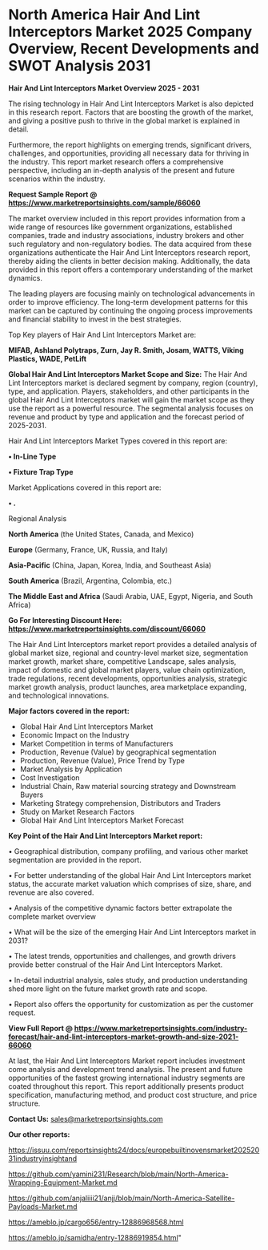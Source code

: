 # North America Hair And Lint Interceptors Market 2025 Company Overview, Recent Developments and SWOT Analysis 2031

<Strong> Hair And Lint Interceptors Market Overview 2025 - 2031</strong>

The rising technology in Hair And Lint Interceptors Market is also depicted in this research report. Factors that are boosting the growth of the market, and giving a positive push to thrive in the global market is explained in detail.

Furthermore, the report highlights on emerging trends, significant drivers, challenges, and opportunities, providing all necessary data for thriving in the industry. This report market research offers a comprehensive perspective, including an in-depth analysis of the present and future scenarios within the industry.

<strong>Request Sample Report @ <a href=https://www.marketreportsinsights.com/sample/66060>https://www.marketreportsinsights.com/sample/66060</a></strong>

The market overview included in this report provides information from a wide range of resources like government organizations, established companies, trade and industry associations, industry brokers and other such regulatory and non-regulatory bodies. The data acquired from these organizations authenticate the Hair And Lint Interceptors research report, thereby aiding the clients in better decision making. Additionally, the data provided in this report offers a contemporary understanding of the market dynamics.

The leading players are focusing mainly on technological advancements in order to improve efficiency. The long-term development patterns for this market can be captured by continuing the ongoing process improvements and financial stability to invest in the best strategies.

Top Key players of Hair And Lint Interceptors Market are:

<strong>MIFAB, Ashland Polytraps, Zurn, Jay R. Smith, Josam, WATTS, Viking Plastics, WADE, PetLift</strong>

<strong><b>Global Hair And Lint Interceptors Market Scope and Size:</b></strong>
The Hair And Lint Interceptors market is declared segment by company, region (country), type, and application. Players, stakeholders, and other participants in the global Hair And Lint Interceptors market will gain the market scope as they use the report as a powerful resource. The segmental analysis focuses on revenue and product by type and application and the forecast period of 2025-2031.

Hair And Lint Interceptors Market Types covered in this report are:

<strong>• In-Line Type

• Fixture Trap Type</strong>

Market Applications covered in this report are:

<strong>• .</strong> 

Regional Analysis

<strong>North America</strong> (the United States, Canada, and Mexico)

<strong>Europe</strong> (Germany, France, UK, Russia, and Italy)

<strong>Asia-Pacific</strong> (China, Japan, Korea, India, and Southeast Asia)

<strong>South America</strong> (Brazil, Argentina, Colombia, etc.)

<strong>The Middle East and Africa</strong> (Saudi Arabia, UAE, Egypt, Nigeria, and South Africa)

<strong>Go For Interesting Discount Here: <a href=https://www.marketreportsinsights.com/discount/66060>https://www.marketreportsinsights.com/discount/66060</a></strong>

The Hair And Lint Interceptors market report provides a detailed analysis of global market size, regional and country-level market size, segmentation market growth, market share, competitive Landscape, sales analysis, impact of domestic and global market players, value chain optimization, trade regulations, recent developments, opportunities analysis, strategic market growth analysis, product launches, area marketplace expanding, and technological innovations.

<strong><b>Major factors covered in the report:</b></strong>
<ul>
  <li>Global Hair And Lint Interceptors Market </li>
  <li>Economic Impact on the Industry</li>
  <li>Market Competition in terms of Manufacturers</li>
  <li>Production, Revenue (Value) by geographical segmentation</li>
  <li>Production, Revenue (Value), Price Trend by Type</li>
  <li>Market Analysis by Application</li>
  <li>Cost Investigation</li>
  <li>Industrial Chain, Raw material sourcing strategy and Downstream Buyers</li>
  <li>Marketing Strategy comprehension, Distributors and Traders</li>
  <li>Study on Market Research Factors</li>
  <li>Global Hair And Lint Interceptors Market Forecast</li>
</ul>

<strong><b>Key Point of the Hair And Lint Interceptors Market report:</b></strong>

• Geographical distribution, company profiling, and various other market segmentation are provided in the report.

• For better understanding of the global Hair And Lint Interceptors market status, the accurate market valuation which comprises of size, share, and revenue are also covered.

• Analysis of the competitive dynamic factors better extrapolate the complete market overview

• What will be the size of the emerging Hair And Lint Interceptors market in 2031?

• The latest trends, opportunities and challenges, and growth drivers provide better construal of the Hair And Lint Interceptors Market.

• In-detail industrial analysis, sales study, and production understanding shed more light on the future market growth rate and scope.

• Report also offers the opportunity for customization as per the customer request.

<strong><b>View Full Report @ <a href=https://www.marketreportsinsights.com/industry-forecast/hair-and-lint-interceptors-market-growth-and-size-2021-66060>https://www.marketreportsinsights.com/industry-forecast/hair-and-lint-interceptors-market-growth-and-size-2021-66060</a></b></strong>


At last, the Hair And Lint Interceptors Market report includes investment come analysis and development trend analysis. The present and future opportunities of the fastest growing international industry segments are coated throughout this report. This report additionally presents product specification, manufacturing method, and product cost structure, and price structure.

<strong>Contact Us:</strong>
sales@marketreportsinsights.com

<strong>Our other reports:</strong>

<a href=https://issuu.com/reportsinsights24/docs/europebuiltinovensmarket20252031industryinsightand>https://issuu.com/reportsinsights24/docs/europebuiltinovensmarket20252031industryinsightand</a>

<a href=https://github.com/yamini231/Research/blob/main/North-America-Wrapping-Equipment-Market.md>https://github.com/yamini231/Research/blob/main/North-America-Wrapping-Equipment-Market.md</a>

<a href=https://github.com/anjaliiii21/anjj/blob/main/North-America-Satellite-Payloads-Market.md>https://github.com/anjaliiii21/anjj/blob/main/North-America-Satellite-Payloads-Market.md</a>

<a href=https://ameblo.jp/cargo656/entry-12886968568.html>https://ameblo.jp/cargo656/entry-12886968568.html</a>

<a href=https://ameblo.jp/samidha/entry-12886919854.html>https://ameblo.jp/samidha/entry-12886919854.html</a>"

